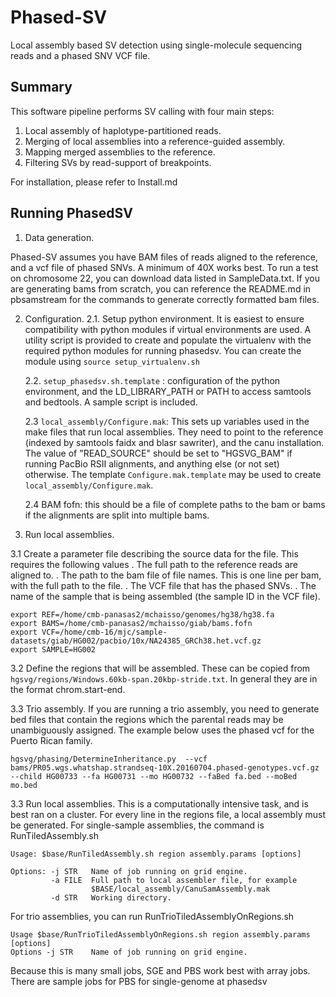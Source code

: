 Phased-SV
=========

Local assembly based SV detection using single-molecule sequencing reads
and a phased SNV VCF file.

Summary
-------

This software pipeline performs SV calling with four main steps:
1. Local assembly of haplotype-partitioned reads.
2. Merging of local assemblies into a reference-guided assembly.
3. Mapping merged assemblies to the reference.
4. Filtering SVs by read-support of breakpoints.


For installation, please refer to Install.md


Running PhasedSV
----------------

1. Data generation.

Phased-SV assumes you have BAM files of reads aligned to the
reference, and a vcf file of phased SNVs. A minimum of 40X works
best. To run a test on chromosome 22, you can download data listed in
SampleData.txt. If you are generating bams from scratch, you can
reference the README.md in pbsamstream for the commands to generate
correctly formatted bam files.

2. Configuration.
    2.1.  Setup python environment. It is easiest to ensure
    compatibility with python modules if virtual environments are
    used.  A utility script is provided to create and populate the
    virtualenv with the required python modules for running phasedsv.
    You can create the module using `source setup_virtualenv.sh`	 
		

    2.2. `setup_phasedsv.sh.template` : configuration of the python environment,
  and the LD_LIBRARY_PATH or PATH to access samtools and bedtools.  A
  sample script is included.

    2.3 `local_assembly/Configure.mak`:  This sets up variables
  used in the make files that run local assemblies. They need to point
  to the reference (indexed by samtools faidx and blasr sawriter), and
  the canu installation. The value of "READ_SOURCE" should be set to
  "HGSVG_BAM" if running PacBio RSII alignments, and anything else (or
  not set) otherwise. The template `Configure.mak.template` may be used
  to create `local_assembly/Configure.mak`.

    2.4 BAM fofn: this should be a file of complete paths to the bam or
	bams if the alignments are split into multiple bams.



3. Run local assemblies.

  3.1 Create a parameter file describing the source data for the file. This requires the following values
. The full path to the reference reads are aligned to.
. The path to the bam file of file names. This is one line per bam, with the full path to the file.
. The VCF file that has the phased SNVs. 
. The name of the sample that is being assembled (the sample ID in the VCF file). 

```
export REF=/home/cmb-panasas2/mchaisso/genomes/hg38/hg38.fa
export BAMS=/home/cmb-panasas2/mchaisso/giab/bams.fofn
export VCF=/home/cmb-16/mjc/sample-datasets/giab/HG002/pacbio/10x/NA24385_GRCh38.het.vcf.gz
export SAMPLE=HG002
```

 3.2 Define the regions that will be assembled. These can be copied from `hgsvg/regions/Windows.60kb-span.20kbp-stride.txt`.  In general they are in the format chrom.start-end. 

 3.3 Trio assembly.
	   If you are running a trio assembly, you need to generate bed
	   files that contain the regions which the parental reads may be
	   unambiguously assigned.  The example below uses the phased vcf
	   for the Puerto Rican family.

`hgsvg/phasing/DetermineInheritance.py  --vcf bams/PR05.wgs.whatshap.strandseq-10X.20160704.phased-genotypes.vcf.gz --child HG00733 --fa HG00731 --mo HG00732 --faBed fa.bed --moBed mo.bed`


 3.3 Run local assemblies. This is a computationally intensive task, and is best ran on a cluster. For every line in the regions file, a local assembly must be generated. For single-sample assemblies, the command is RunTiledAssembly.sh

```
Usage: $base/RunTiledAssembly.sh region assembly.params [options]

Options: -j STR   Name of job running on grid engine.
         -a FILE  Full path to local assembler file, for example 
                  $BASE/local_assembly/CanuSamAssembly.mak
         -d STR   Working directory.
```

For trio assemblies, you can run RunTrioTiledAssemblyOnRegions.sh
```
Usage $base/RunTrioTiledAssemblyOnRegions.sh region assembly.params [options]
Options -j STR    Name of job running on grid engine.
```

Because this is many small jobs, SGE and PBS work best with array jobs. There are sample jobs for PBS for single-genome at phasedsv 




